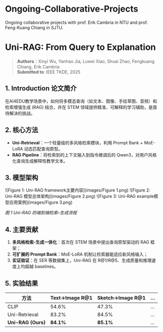 # Ongoing-Collaborative-Projects
Ongoing collaborative projects with prof. Erik Cambria in NTU and prof.  Feng-Kuang Chiang in SJTU.

# Uni-RAG: From Query to Explanation

> **Authors**：Xinyi Wu, Yanhao Jia, Luwei Xiao, Shuai Zhao, Fengkuang Chiang, Erik Cambria  
> **Submitted to**: IEEE TKDE, 2025  

## 1. Introduction 论文简介

在AI4EDU教学场景中，如何将多模态查询（如文本、图像、手绘草图、音频）和检索增强生成 (RAG) 结合，并在 STEM 领域提供精准、可解释的学习辅助，是亟待解决的挑战。

## 2. 核心方法

- **Uni-Retrieval**：一个轻量级的多风格检索模块，利用 Prompt Bank + MoE-LoRA 动态匹配查询原型。  
- **RAG Pipeline**：将检索到的上下文输入到指令微调后的 Qwen3，对用户风格化查询生成解释性教学文本。

## 3. 模型架构

![Figure 1: Uni-RAG framework主要内容](images/Figure 1.png)
![Figure 2: Uni-RAG 模型总体架构](images/Figure 2.png)
![Figure 3: Uni-RAG example模型应用案例](images/Figure 3.png)

*图 1 Uni-RAG 的端到端检索–生成流程*

## 4. 主要贡献

1. **多风格检索-生成一体化**：首次在 STEM 场景中提出查询原型驱动的 RAG 框架；  
2. **可扩展的 Prompt Bank**：MoE-LoRA 机制让检索器能适应新风格输入；  
3. **实证验证**：在 SER 等数据集上，Uni-RAG 在 R@1/R@5、生成质量和推理速度上均超越 baselines。

## 5. 实验结果

| 方法            | Text→Image R@1 | Sketch→Image R@1 | … |
| --------------- | -------------- | ---------------- | - |
| CLIP            | 54.6%          | 47.3%            | … |
| Uni-Retrieval   | 83.2%          | 84.5%            | … |
| **Uni-RAG (Ours)** | **84.1%**    | **85.1%**        | … |


